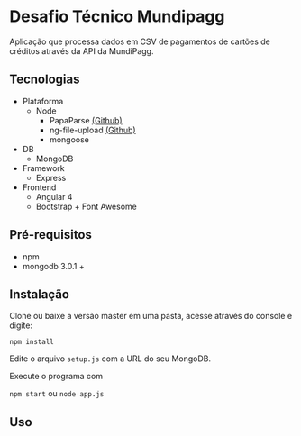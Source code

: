 # Desafio Técnico Mundipagg

Aplicação que processa dados em CSV de pagamentos de cartões de créditos através da API da MundiPagg.

## Tecnologias
 - Plataforma
   - Node
     - PapaParse [(Github)](https://github.com/mholt/PapaParse)
     - ng-file-upload [(Github)](https://github.com/danialfarid/ng-file-upload/)
     - mongoose
 - DB
   - MongoDB
 - Framework
   - Express
 - Frontend
   - Angular 4
   - Bootstrap + Font Awesome
   

## Pré-requisitos

 - npm
 - mongodb 3.0.1 +

## Instalação

 Clone ou baixe a versão master em uma pasta, acesse através do console e digite:
 
`npm install`

Edite o arquivo `setup.js` com a URL do seu MongoDB.

Execute o programa com

`npm start` ou `node app.js`

## Uso
